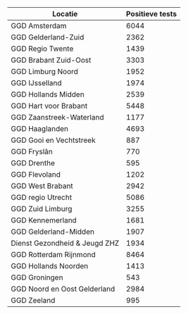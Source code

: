 | Locatie | Positieve tests |
|---------|-----------------|
| GGD Amsterdam                            |  6044 |
| GGD Gelderland-Zuid                      |  2362 |
| GGD Regio Twente                         |  1439 |
| GGD Brabant Zuid-Oost                    |  3303 |
| GGD Limburg Noord                        |  1952 |
| GGD IJsselland                           |  1974 |
| GGD Hollands Midden                      |  2539 |
| GGD Hart voor Brabant                    |  5448 |
| GGD Zaanstreek-Waterland                 |  1177 |
| GGD Haaglanden                           |  4693 |
| GGD Gooi en Vechtstreek                  |   887 |
| GGD Fryslân                              |   770 |
| GGD Drenthe                              |   595 |
| GGD Flevoland                            |  1202 |
| GGD West Brabant                         |  2942 |
| GGD regio Utrecht                        |  5086 |
| GGD Zuid Limburg                         |  3255 |
| GGD Kennemerland                         |  1681 |
| GGD Gelderland-Midden                    |  1907 |
| Dienst Gezondheid & Jeugd ZHZ            |  1934 |
| GGD Rotterdam Rijnmond                   |  8464 |
| GGD Hollands Noorden                     |  1413 |
| GGD Groningen                            |   543 |
| GGD Noord en Oost Gelderland             |  2984 |
| GGD Zeeland                              |   995 |

